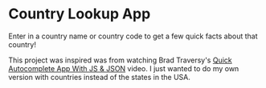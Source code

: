 # Country Lookup App

Enter in a country name or country code to get a few quick facts about that country!

This project was inspired was from watching Brad Traversy's [Quick Autocomplete App With JS & JSON](https://www.youtube.com/watch?v=1iysNUrI3lw&list=PLillGF-RfqbbnEGy3ROiLWk7JMCuSyQtX&index=16&t=0s) video. I just wanted to do my own version with countries instead of the states in the USA.